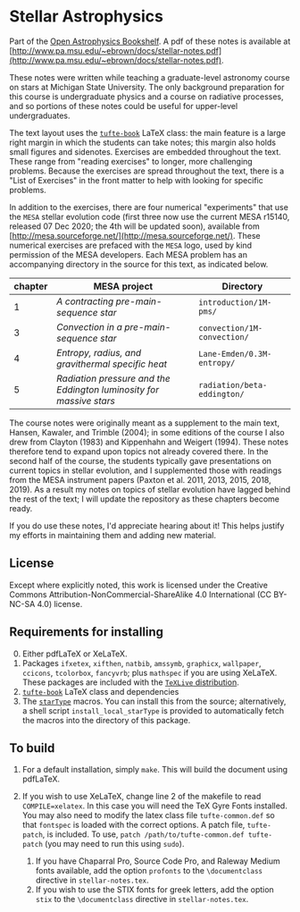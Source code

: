 # Stellar Astrophysics

Part of the [Open Astrophysics Bookshelf](http://open-astrophysics-bookshelf.github.io/).  A pdf of these notes is available at [http://www.pa.msu.edu/~ebrown/docs/stellar-notes.pdf](http://www.pa.msu.edu/~ebrown/docs/stellar-notes.pdf).

These notes were written while teaching a graduate-level astronomy course on stars at Michigan State University.  The only background preparation for this course is undergraduate physics and a course on radiative processes, and so portions of these notes could be useful for upper-level undergraduates.

The text layout uses the [`tufte-book`](https://tufte-latex.github.io/tufte-latex/) LaTeX class:  the main feature is a large right margin in which the students can take notes; this margin also holds small figures and sidenotes. Exercises are embedded throughout the text.  These range from "reading exercises" to longer, more challenging problems. Because the exercises are spread throughout the text, there is a "List of Exercises" in the front matter to help with looking for specific problems.

In addition to the exercises, there are four numerical "experiments" that use the `MESA` stellar evolution code (first three now use the current MESA r15140, released 07 Dec 2020; the 4th will be updated soon), available from [http://mesa.sourceforge.net/](http://mesa.sourceforge.net/). These numerical exercises are prefaced with the `MESA` logo, used by kind permission of the MESA developers. Each MESA problem has an accompanying directory in the source for this text, as indicated below.

chapter | MESA project | Directory
------- | ------------ | ---------
1 | *A contracting pre-main-sequence star* | `introduction/1M-pms/`
3 | *Convection in a pre-main-sequence star* | `convection/1M-convection/`
4 | *Entropy, radius, and gravithermal specific heat* | `Lane-Emden/0.3M-entropy/`
5 | *Radiation pressure and the Eddington luminosity for massive stars* | `radiation/beta-eddington/`


The course notes were originally meant as a supplement to the main text, Hansen, Kawaler, and Trimble (2004); in some editions of the course I also drew from Clayton (1983) and Kippenhahn and Weigert (1994).  These notes therefore tend to expand upon topics not already covered there.  In the second half of the course, the students typically gave presentations on current topics in stellar evolution, and I supplemented those with readings from the MESA instrument papers (Paxton et al. 2011, 2013, 2015, 2018, 2019).  As a result my notes on topics of stellar evolution have lagged behind the rest of the text; I will update the repository as these chapters become ready.

If you do use these notes, I'd appreciate hearing about it!  This helps justify my efforts in maintaining them and adding new material.

## License

Except where explicitly noted, this work is licensed under the Creative Commons
Attribution-NonCommercial-ShareAlike 4.0 International (CC BY-NC-SA 4.0) license.

## Requirements for installing

0. Either pdfLaTeX or XeLaTeX.
1. Packages `ifxetex`, `xifthen`, `natbib`, `amssymb`, `graphicx`, `wallpaper`, `ccicons`, `tcolorbox`, `fancyvrb`; plus `mathspec` if you are using XeLaTeX. These packages are included with the [`TeXLive` distribution](https://www.tug.org/texlive/).
2. [`tufte-book`](https://tufte-latex.github.io/tufte-latex/) LaTeX class and dependencies
3. The [`starType`](https://github.com/nworbde/starType) macros.  You can install this from the source; alternatively, a shell script `install_local_starType` is provided to automatically fetch the macros into the directory of this package.

## To build

1. For a default installation, simply `make`.  This will build the document using pdfLaTeX.
2. If you wish to use XeLaTeX, change line 2 of the makefile to read `COMPILE=xelatex`. In this case you will need the TeX Gyre Fonts installed. You may also need to modify the latex class file `tufte-common.def` so that  `fontspec` is loaded with the correct options. A patch file, `tufte-patch`, is included. To use, `patch /path/to/tufte-common.def tufte-patch` (you may need to run this using `sudo`).

    1. If you have Chaparral Pro, Source Code Pro, and Raleway Medium fonts available, add the option `profonts` to the `\documentclass` directive in `stellar-notes.tex`.
    2. If you wish to use the STIX fonts for greek letters, add the option `stix` to the `\documentclass` directive in `stellar-notes.tex`.
